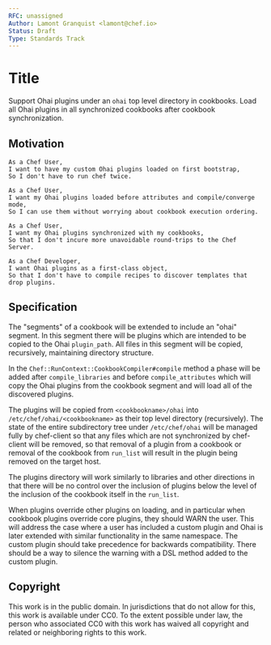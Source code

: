 ```yaml
---
RFC: unassigned
Author: Lamont Granquist <lamont@chef.io>
Status: Draft
Type: Standards Track
---
```


# Title

Support Ohai plugins under an `ohai` top level directory in cookbooks.  Load all
Ohai plugins in all synchronized cookbooks after cookbook synchronization.

## Motivation

    As a Chef User,
    I want to have my custom Ohai plugins loaded on first bootstrap,
    So I don't have to run chef twice.

    As a Chef User,
    I want my Ohai plugins loaded before attributes and compile/converge mode,
    So I can use them without worrying about cookbook execution ordering.

    As a Chef User,
    I want my Ohai plugins synchronized with my cookbooks,
    So that I don't incure more unavoidable round-trips to the Chef Server.

    As a Chef Developer,
    I want Ohai plugins as a first-class object,
    So that I don't have to compile recipes to discover templates that drop plugins.

## Specification

The "segments" of a cookbook will be extended to include an "ohai" segment.  In this segment there will be plugins which are intended to be copied to the Ohai `plugin_path`.  All files in this segment will be copied, recursively, maintaining directory structure.

In the `Chef::RunContext::CookbookCompiler#compile` method a phase will be added after `compile_libraries` and before `compile_attributes` which will copy the Ohai plugins from the cookbook segment and will load all of the discovered plugins.

The plugins will be copied from `<cookbookname>/ohai` into `/etc/chef/ohai/<cookbookname>` as their top level directory (recursively).  The state of the entire
subdirectory tree under `/etc/chef/ohai` will be managed fully by chef-client so that any files which are not synchronized by chef-client will be removed, so
that removal of a plugin from a cookbook or removal of the cookbook from `run_list` will result in the plugin being removed on the target host.

The plugins directory will work similarly to libraries and other directions in that there will be no control over the inclusion of plugins below the level of the inclusion of the cookbook itself in the `run_list`.

When plugins override other plugins on loading, and in particular when cookbook plugins override core plugins, they should WARN the user.  This will address the case where a user has included a custom plugin and Ohai is later extended with similar functionality in the same namespace.  The custom plugin should take precedence for backwards compatibility.  There should be a way to silence the warning with a DSL method added to the custom plugin.

## Copyright

This work is in the public domain. In jurisdictions that do not allow for this,
this work is available under CC0. To the extent possible under law, the person
who associated CC0 with this work has waived all copyright and related or
neighboring rights to this work.

